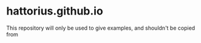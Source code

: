 # hattorius.github.io

This repository will only be used to give examples, and shouldn't be copied from
